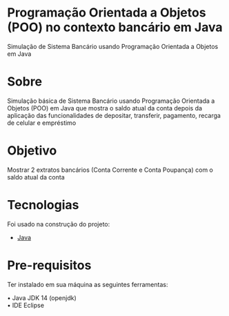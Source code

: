 <h1>Programação Orientada a Objetos (POO) no contexto bancário em Java</h1>

<p>Simulação de Sistema Bancário usando Programação Orientada a Objetos em Java</p>


# Sobre
<p>Simulação básica de Sistema Bancário usando Programação Orientada a Objetos (POO) em Java que mostra o saldo atual da conta depois da aplicação das funcionalidades de depositar, transferir, pagamento, recarga de celular e empréstimo  </p>

# Objetivo
<p>
 Mostrar 2 extratos bancários (Conta Corrente e Conta Poupança) com o saldo atual da conta
</p>

# Tecnologias
<p>Foi usado na construção do projeto:

- [Java](https://www.java.com/)

</p>

# Pre-requisitos
<p>Ter instalado em sua máquina as seguintes ferramentas:

•  Java  JDK 14 (openjdk) </br> 
•  IDE Eclipse </br> 

</p>

